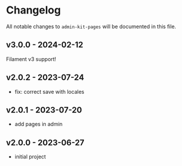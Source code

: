 # Changelog

All notable changes to `admin-kit-pages` will be documented in this file.

## v3.0.0 - 2024-02-12

Filament v3 support!

## v2.0.2 - 2023-07-24

- fix: correct save with locales

## v2.0.1 - 2023-07-20

- add pages in admin

## v2.0.0 - 2023-06-27

- initial project
